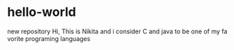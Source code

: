 # hello-world
new repository
Hi, This is Nikita and i consider C and java to be one of my fa
vorite programing languages
